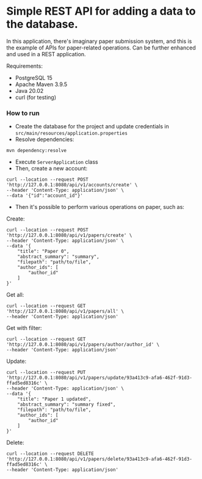 # Simple REST API for adding a data to the database.
In  this application, there's imaginary paper submission system, and this is the example of APIs for paper-related 
operations. Can be further enhanced and used in a REST application. 

Requirements:
* PostgreSQL 15
* Apache Maven 3.9.5
* Java 20.02
* curl (for testing)

### How to run

* Create the database for the project and update credentials in `src/main/resources/application.properties`
* Resolve dependencies:
```shell
mvn dependency:resolve
```

* Execute `ServerApplication` class
* Then, create a new account: 
```shell
curl --location --request POST 'http://127.0.0.1:8080/api/v1/accounts/create' \
--header 'Content-Type: application/json' \
--data '{"id":"account_id"}'
```

* Then it's possible to perform various operations on paper, such as: 

Create: 
```shell
curl --location --request POST 'http://127.0.0.1:8080/api/v1/papers/create' \
--header 'Content-Type: application/json' \
--data '{
    "title": "Paper 0",
    "abstract_summary": "summary",
    "filepath": "path/to/file",
    "author_ids": [
        "author_id"
    ]
}'
```

Get all: 
```shell
curl --location --request GET 'http://127.0.0.1:8080/api/v1/papers/all' \
--header 'Content-Type: application/json'
```

Get with filter:
```shell
curl --location --request GET 'http://127.0.0.1:8080/api/v1/papers/author/author_id' \
--header 'Content-Type: application/json'
```

Update:
```shell
curl --location --request PUT 'http://127.0.0.1:8080/api/v1/papers/update/93a413c9-afa6-462f-91d3-ffad5ed8316c' \
--header 'Content-Type: application/json' \
--data '{
    "title": "Paper 1 updated",
    "abstract_summary": "summary fixed",
    "filepath": "path/to/file",
    "author_ids": [
        "author_id"
    ]
}'
```

Delete:
```shell
curl --location --request DELETE 'http://127.0.0.1:8080/api/v1/papers/delete/93a413c9-afa6-462f-91d3-ffad5ed8316c' \
--header 'Content-Type: application/json'
```



